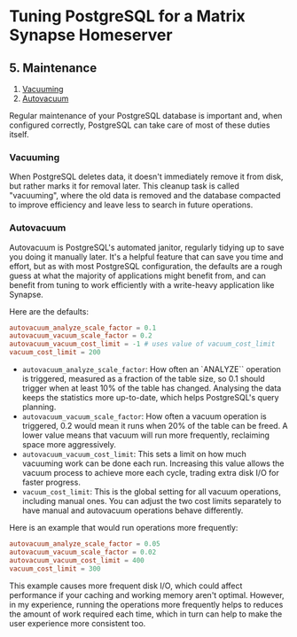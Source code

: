# Tuning PostgreSQL for a Matrix Synapse Homeserver

## 5. Maintenance

1. [Vacuuming](#vacuuming)
2. [Autovacuum](#autovacuum)

Regular maintenance of your PostgreSQL database is important and, when configured correctly,
PostgreSQL can take care of most of these duties itself.

### Vacuuming

When PostgreSQL deletes data, it doesn't immediately remove it from disk, but rather marks it for
removal later. This cleanup task is called "vacuuming", where the old data is removed and the
database compacted to improve efficiency and leave less to search in future operations.

### Autovacuum

Autovacuum is PostgreSQL's automated janitor, regularly tidying up to save you doing it manually
later. It's a helpful feature that can save you time and effort, but as with most PostgreSQL
configuration, the defaults are a rough guess at what the majority of applications might benefit
from, and can benefit from tuning to work efficiently with a write-heavy application like Synapse.

Here are the defaults:

```ini,icon=.devicon-postgresql-plain,filepath=postgresql.conf
autovacuum_analyze_scale_factor = 0.1
autovacuum_vacuum_scale_factor = 0.2
autovacuum_vacuum_cost_limit = -1 # uses value of vacuum_cost_limit
vacuum_cost_limit = 200
```

- `autovacuum_analyze_scale_factor`: How often an `ANALYZE`` operation is triggered, measured as a
  fraction of the table size, so 0.1 should trigger when at least 10% of the table has changed.
  Analysing the data keeps the statistics more up-to-date, which helps PostgreSQL's query planning.
- `autovacuum_vacuum_scale_factor`: How often a vacuum operation is triggered, 0.2 would mean it
  runs when 20% of the table can be freed. A lower value means that vacuum will run more frequently,
  reclaiming space more aggressively.
- `autovacuum_vacuum_cost_limit`: This sets a limit on how much vacuuming work can be done each run.
  Increasing this value allows the vacuum process to achieve more each cycle, trading extra disk I/O
  for faster progress.
- `vacuum_cost_limit`: This is the global setting for all vacuum operations, including manual ones.
  You can adjust the two cost limits separately to have manual and autovacuum operations behave
  differently.

Here is an example that would run operations more frequently:

```ini,icon=.devicon-postgresql-plain,filepath=postgresql.conf
autovacuum_analyze_scale_factor = 0.05
autovacuum_vacuum_scale_factor = 0.02
autovacuum_vacuum_cost_limit = 400
vacuum_cost_limit = 300
```

This example causes more frequent disk I/O, which could affect performance if your caching and
working memory aren't optimal. However, in my experience, running the operations more frequently
helps to reduces the amount of work required each time, which in turn can help to make the user
experience more consistent too.
